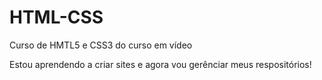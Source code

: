# HTML-CSS
 Curso de HMTL5 e CSS3 do curso em vídeo

Estou aprendendo a criar sites e agora vou gerênciar meus respositórios!